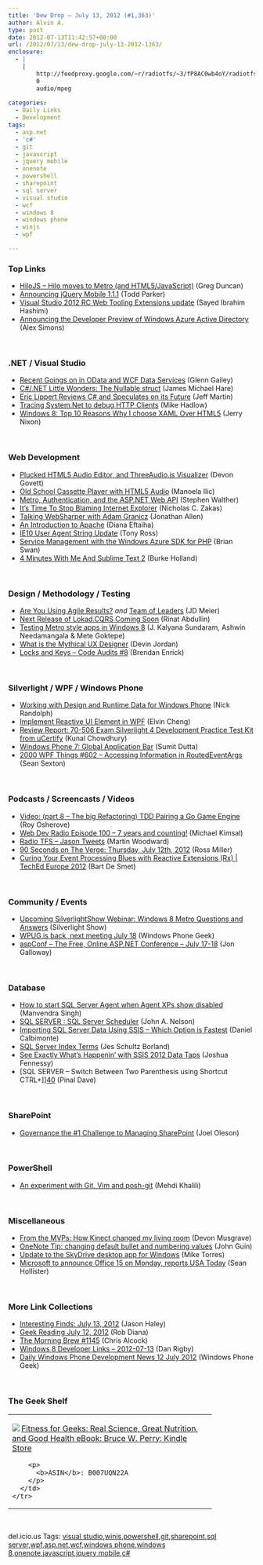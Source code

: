 ```yaml
---
title: 'Dew Drop – July 13, 2012 (#1,363)'
author: Alvin A.
type: post
date: 2012-07-13T11:42:57+00:00
url: /2012/07/13/dew-drop-july-13-2012-1363/
enclosure:
  - |
    |
        http://feedproxy.google.com/~r/radiotfs/~3/fP8AC0wb4oY/radiotfs_045.mp3
        0
        audio/mpeg
        
categories:
  - Daily Links
  - Development
tags:
  - asp.net
  - 'c#'
  - git
  - javascript
  - jquery mobile
  - onenote
  - powershell
  - sharepoint
  - sql server
  - visual studio
  - wcf
  - windows 8
  - windows phone
  - winjs
  - wpf

---
```

### <a name="top"></a>Top Links

  * [HiloJS &#8211; Hilo moves to Metro (and HTML5/JavaScript)][1] (Greg Duncan)
  * [Announcing jQuery Mobile 1.1.1][2] (Todd Parker)
  * [Visual Studio 2012 RC Web Tooling Extensions update][3] (Sayed Ibrahim Hashimi)
  * [Announcing the Developer Preview of Windows Azure Active Directory][4] (Alex Simons)

&#160;

### <a name="dotnet"></a>.NET / Visual Studio

  * [Recent Goings on in OData and WCF Data Services][5] (Glenn Gailey)
  * [C#/.NET Little Wonders: The Nullable<T> struct][6] (James Michael Hare)
  * [Eric Lippert Reviews C# and Speculates on its Future][7] (Jeff Martin)
  * [Tracing System.Net to debug HTTP Clients][8] (Mike Hadlow)
  * [Windows 8: Top 10 Reasons Why I choose XAML Over HTML5][9] (Jerry Nixon)

&#160;

### <a name="web"></a>Web Development

  * [Plucked HTML5 Audio Editor, and ThreeAudio.js Visualizer][10] (Devon Govett)
  * [Old School Cassette Player with HTML5 Audio][11] (Manoela Ilic)
  * [Metro, Authentication, and the ASP.NET Web API][12] (Stephen Walther)
  * [It’s Time To Stop Blaming Internet Explorer][13] (Nicholas C. Zakas)
  * [Talking WebSharper with Adam Granicz][14] (Jonathan Allen)
  * [An Introduction to Apache][15] (Diana Eftaiha)
  * [IE10 User Agent String Update][16] (Tony Ross)
  * [Service Management with the Windows Azure SDK for PHP][17] (Brian Swan)
  * [4 Minutes With Me And Sublime Text 2][18] (Burke Holland)

&#160;

### <a name="design"></a>Design / Methodology / Testing

  * [Are You Using Agile Results?][19] _and_ [Team of Leaders][20] (JD Meier)
  * [Next Release of Lokad.CQRS Coming Soon][21] (Rinat Abdullin)
  * [Testing Metro style apps in Windows 8][22] (J. Kalyana Sundaram, Ashwin Needamangala & Mete Goktepe)
  * [What is the Mythical UX Designer][23] (Devin Jordan)
  * [Locks and Keys &#8211; Code Audits #8][24] (Brendan Enrick)

&#160;

### <a name="silverlight"></a>Silverlight / WPF / Windows Phone

  * [Working with Design and Runtime Data for Windows Phone][25] (Nick Randolph)
  * [Implement Reactive UI Element in WPF][26] (Elvin Cheng)
  * [Review Report: 70-506 Exam Silverlight 4 Development Practice Test Kit from uCertify][27] (Kunal Chowdhury)
  * [Windows Phone 7: Global Application Bar][28] (Sumit Dutta)
  * <a href="http://wpf.2000things.com/2012/07/13/602-accessing-information-in-routedeventargs/" target="_blank">2000 WPF Things #602 – Accessing Information in RoutedEventArgs</a> (Sean Sexton)

&#160;

### <a name="podcasts"></a>Podcasts / Screencasts / Videos

  * [Video: (part 8 &#8211; The big Refactoring) TDD Pairing a Go Game Engine][29] (Roy Osherove)
  * <a href="http://feedproxy.google.com/~r/WebdevradioPodcastHome/~3/EU1ru2q9nho/index.php" target="_blank">Web Dev Radio Episode 100 &#8211; 7 years and counting!</a> (Michael Kimsal)
  * <a href="http://feedproxy.google.com/~r/radiotfs/~3/fP8AC0wb4oY/radiotfs_045.mp3" target="_blank">Radio TFS &#8211; Jason Tweets</a> (Martin Woodward)
  * [90 Seconds on The Verge: Thursday, July 12th, 2012][30] (Ross Miller)
  * [Curing Your Event Processing Blues with Reactive Extensions (Rx) | TechEd Europe 2012][31] (Bart De Smet)

&#160;

### <a name="events"></a>Community / Events

  * [Upcoming SilverlightShow Webinar: Windows 8 Metro Questions and Answers][32] (Silverlight Show)
  * [WPUG is back, next meeting July 18][33] (Windows Phone Geek)
  * [aspConf &#8211; The Free, Online ASP.NET Conference &#8211; July 17-18][34] (Jon Galloway)

&#160;

### <a name="sql"></a>Database

  * [How to start SQL Server Agent when Agent XPs show disabled][35] (Manvendra Singh)
  * [SQL SERVER : SQL Server Scheduler][36] (John A. Nelson)
  * [Importing SQL Server Data Using SSIS &#8211; Which Option is Fastest][37] (Daniel Calbimonte)
  * [SQL Server Index Terms][38] (Jes Schultz Borland)
  * [See Exactly What’s Happenin’ with SSIS 2012 Data Taps][39] (Joshua Fennessy)
  * [SQL SERVER – Switch Between Two Parenthesis using Shortcut CTRL+]][40] (Pinal Dave)

&#160;

### <a name="sp"></a>SharePoint

  * [Governance the #1 Challenge to Managing SharePoint][41] (Joel Oleson)

&#160;

### <a name="ps"></a>PowerShell

  * [An experiment with Git, Vim and posh-git][42] (Mehdi Khalili)

&#160;

### <a name="misc"></a>Miscellaneous

  * [From the MVPs: How Kinect changed my living room][43] (Devon Musgrave)
  * [OneNote Tip: changing default bullet and numbering values][44] (John Guin)
  * [Update to the SkyDrive desktop app for Windows][45] (Mike Torres)
  * [Microsoft to announce Office 15 on Monday, reports USA Today][46] (Sean Hollister)

&#160;

### <a name="links"></a>More Link Collections

  * [Interesting Finds: July 13, 2012][47] (Jason Haley)
  * [Geek Reading July 12, 2012][48] (Rob Diana)
  * [The Morning Brew #1145][49] (Chris Alcock)
  * [Windows 8 Developer Links – 2012-07-13][50] (Dan Rigby)
  * [Daily Windows Phone Development News 12 July 2012][51] (Windows Phone Geek)

&#160;

### <a name="shelf"></a>The Geek Shelf

<div style="padding-bottom: 0px; margin: 0px; padding-left: 0px; padding-right: 0px; display: inline; float: none; padding-top: 0px" id="scid:7dc1bd33-94bd-46fd-a20b-0131235bcd47:abf0105b-ac1d-4b15-9bb3-db8024f0b068" class="wlWriterEditableSmartContent">
  <table cellspacing="0" cellpadding="2" width="400" border="0" unselectable="on">
    <tr>
      <td valign="top" width="400">
        <p>
          <a title="Fitness for Geeks: Real Science, Great Nutrition, and Good Health eBook: Bruce W. Perry: Kindle Store" href="http://www.amazon.com/exec/obidos/ASIN/B007UQN22A/alvinashcraft-20"><img data-recalc-dims="1" decoding="async" src="https://i0.wp.com/images.amazon.com/images/P/B007UQN22A.01.MZZZZZZZ.jpg?w=660" border="0" align="left" style="float:left" />Fitness for Geeks: Real Science, Great Nutrition, and Good Health eBook: Bruce W. Perry: Kindle Store</a>
        </p>
        
        <p>
          <b>ASIN</b>: B007UQN22A
        </p>
      </td>
    </tr>
  </table>
</div>

&#160;

<div style="padding-bottom: 0px; margin: 0px; padding-left: 0px; padding-right: 0px; display: inline; float: none; padding-top: 0px" id="scid:0767317B-992E-4b12-91E0-4F059A8CECA8:3b094aac-e33d-4bf7-8e19-5d632438232a" class="wlWriterEditableSmartContent">
  del.icio.us Tags: <a href="http://del.icio.us/popular/visual+studio" rel="tag">visual studio</a>,<a href="http://del.icio.us/popular/winjs" rel="tag">winjs</a>,<a href="http://del.icio.us/popular/powershell" rel="tag">powershell</a>,<a href="http://del.icio.us/popular/git" rel="tag">git</a>,<a href="http://del.icio.us/popular/sharepoint" rel="tag">sharepoint</a>,<a href="http://del.icio.us/popular/sql+server" rel="tag">sql server</a>,<a href="http://del.icio.us/popular/wpf" rel="tag">wpf</a>,<a href="http://del.icio.us/popular/asp.net" rel="tag">asp.net</a>,<a href="http://del.icio.us/popular/wcf" rel="tag">wcf</a>,<a href="http://del.icio.us/popular/windows+phone" rel="tag">windows phone</a>,<a href="http://del.icio.us/popular/windows+8" rel="tag">windows 8</a>,<a href="http://del.icio.us/popular/onenote" rel="tag">onenote</a>,<a href="http://del.icio.us/popular/javascript" rel="tag">javascript</a>,<a href="http://del.icio.us/popular/jquery+mobile" rel="tag">jquery mobile</a>,<a href="http://del.icio.us/popular/c%23" rel="tag">c#</a>
</div>

 [1]: http://coolthingoftheday.blogspot.com/2012/07/hilojs-hilo-moves-to-metro-and.html
 [2]: http://jquerymobile.com/blog/2012/07/12/jqm-1-1-1/
 [3]: http://blogs.msdn.com/b/webdevtools/archive/2012/07/12/visual-studio-2012-rc-web-tooling-extensions-update.aspx
 [4]: http://blogs.msdn.com/b/windowsazure/archive/2012/07/12/announcing-the-developer-preview-of-windows-azure-active-directory.aspx
 [5]: http://blogs.msdn.com/b/writingdata_services/archive/2012/07/12/recent-goings-on-in-odata-and-wcf-data-services.aspx
 [6]: http://feedproxy.google.com/~r/BlackRabbitCoder/~3/8imXXtmkbsc/c.net-little-wondres-the-nullablelttgt-struct.aspx
 [7]: http://www.infoq.com/news/2012/07/lippert_csharp
 [8]: http://feedproxy.google.com/~r/CodeRant/~3/yGEe6wpLS-E/tracing-systemnet-to-debug-http-clients.html
 [9]: http://feeds.dzone.com/~r/zones/css/~3/pf4-gFe5qBQ/windows-8-top-10-reasons-why-i
 [10]: http://badassjs.com/post/27056714305
 [11]: http://tympanus.net/codrops/2012/07/12/old-school-cassette-player-with-html5-audio/
 [12]: http://feedproxy.google.com/~r/StephenWalther/~3/9KBkujYx0Ag/metro-authentication-and-the-asp-net-web-api.aspx
 [13]: http://www.smashingmagazine.com/2012/07/12/its-time-to-stop-blaming-internet-explorer/
 [14]: http://www.infoq.com/news/2012/07/WebSharper-Open-Source
 [15]: http://feedproxy.google.com/~r/nettuts/~3/hvBHr6XE98k/
 [16]: http://blogs.msdn.com/b/ie/archive/2012/07/12/ie10-user-agent-string-update.aspx
 [17]: http://blogs.msdn.com/b/silverlining/archive/2012/07/12/service-management-with-the-windows-azure-sdk-for-php.aspx
 [18]: http://a.shinynew.me/post/27077893553
 [19]: http://feedproxy.google.com/~r/jmeier/~3/TyVdk8hUvmw/are-you-using-agile-results.aspx
 [20]: http://feedproxy.google.com/~r/jmeier/~3/VQDebsRW6e0/team-of-leaders.aspx
 [21]: http://feeds.abdullin.com/~r/RinatAbdullin/~3/FoH_W29Meds/next-release-of-lokadcqrs-coming-soon.html
 [22]: http://blogs.msdn.com/b/windowsappdev/archive/2012/07/12/testing-metro-style-apps-in-windows-8.aspx
 [23]: http://www.identitymine.com/forward/2012/07/what-is-the-mythical-ux-designer/
 [24]: http://feedproxy.google.com/~r/BrendanEnrick/~3/THmtxy6C4ic/post.aspx
 [25]: http://visualstudiomagazine.com/articles/2012/07/12/design-time-data-for-windows-phone.aspx
 [26]: http://www.codeproject.com/Articles/420403/Implement-Reactive-UI-Element-in-WPF
 [27]: http://feedproxy.google.com/~r/kunal2383/~3/HrQQaSr2r1o/review-report-70-506-exam-silverlight-4.html
 [28]: http://mobile.dzone.com/articles/windows-phone-7-global
 [29]: http://feedproxy.google.com/~r/Iserializable/~3/aYt5gtWh-2I/video-part-8-the-big-refactoring-tdd-pairing-a-go-game-engin.html
 [30]: http://www.theverge.com/2012/7/12/3155759/90-seconds-on-the-verge-galaxy-s-iii-viacom-directv-digg
 [31]: http://channel9.msdn.com/Events/TechEd/Europe/2012/DEV413
 [32]: http://feedproxy.google.com/~r/silverlightshow/~3/v0mf0titDdA/Webinar-Windows-8-Metro-Questions-and-Answers.aspx
 [33]: http://feedproxy.google.com/~r/Windowsphonegeek/~3/BRVmWbVtOYY/WPUG-is-back--next-meeting-July-18
 [34]: http://feedproxy.google.com/~r/jongalloway/~3/ELwHtIEMPmU/aspconf-the-free-online-asp-net-conference-july-17-18.aspx
 [35]: http://feedproxy.google.com/~r/MSSQLTips-LatestSqlServerTips/~3/AqhxhwmpXSw/tip.asp
 [36]: http://www.sqlservercentral.com/blogs/practicalsqldba/2012/07/12/sql-server-sql-server-scheduler/
 [37]: http://feedproxy.google.com/~r/MSSQLTips-LatestSqlServerTips/~3/YGNuLPE4NiE/tip.asp
 [38]: http://feedproxy.google.com/~r/BrentOzar-SqlServerDba/~3/9UeuRm0hGeo/
 [39]: http://blogs.lessthandot.com/index.php/DataMgmt/ssis/see-exactly-what-s-happenin
 [40]: http://blog.sqlauthority.com/2012/07/13/sql-server-switch-between-two-parenthesis-using-shortcut-ctrl/
 [41]: http://feedproxy.google.com/~r/JoelsSharepointLand/~3/NYLrtRk5nCo/ViewPost.aspx
 [42]: http://www.mehdi-khalili.com/an-experiment-with-git-vim-posh-git
 [43]: http://blogs.msdn.com/b/microsoft_press/archive/2012/07/12/from-the-mvps-how-kinect-changed-my-living-room.aspx
 [44]: http://blogs.msdn.com/b/johnguin/archive/2012/07/12/onenote-tip-changing-default-bullet-and-numbering-values.aspx
 [45]: http://windowsteamblog.com/windows_live/b/windowslive/archive/2012/07/12/an-update-to-skydrive-with-a-new-logo.aspx
 [46]: http://www.theverge.com/2012/7/12/3155656/microsoft-to-announce-office-15-on-monday-reports-usa-today
 [47]: http://jasonhaley.com/blog/post.aspx?id=0ec29b7c-2954-4a59-8581-cadcf1be4803
 [48]: http://feedproxy.google.com/~r/RegularGeek/~3/pspkK_vxvEw/
 [49]: http://feedproxy.google.com/~r/ReflectivePerspective/~3/28cNVwB_2qQ/
 [50]: http://danrigby.com/2012/07/12/windows-8-developer-links-2012-07-13/
 [51]: http://feedproxy.google.com/~r/Windowsphonegeek/~3/TP-2pzLwLAE/daily-wp-development-news-12-july-2012